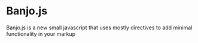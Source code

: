 # Banjo.js
Banjo.js is a new small javascript that uses mostly directives to add minimal functionality in your markup

